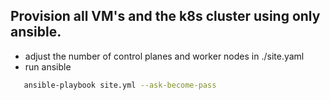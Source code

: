 ## Provision all VM's and the k8s cluster using only ansible.
* adjust the number of control planes and worker nodes in ./site.yaml
* run ansible
 ```bash
    ansible-playbook site.yml --ask-become-pass
```